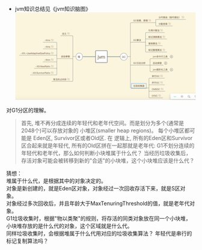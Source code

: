 
- jvm知识总结见《jvm知识脑图》
![img.png](img.png)

对G1分区的理解。
>首先, 堆不再分成连续的年轻代和老年代空间。而是划分为多个(通常是 2048个)可以存放对象的 小堆区(smaller heap regions)。
> 每个小堆区都可能是 Eden区, Survivor区或者Old区. 在 逻辑上, 所有的Eden区和Survivor区合起来就是年轻代, 
> 所有的Old区拼在一起那就是老年代:
G1不划分连续的年轻代和老年代，那么如何判断小块堆属于什么代？
当经历垃圾收集后，存活对象可能会被转移到新的"合适"的小块堆，这个小块堆应该是什么代？

猜想：
<br>堆属于什么代，是根据其中的对象决定的。
<br>对象是新创建的，就是Eden区对象，对象经过一次回收存活下来，就是S区对象。
<br>对象经过多次回收后，并且年龄大于MaxTenuringThreshold的值，就是老年代对象。
<br>G1垃圾收集时，根据"物以类聚"的规则，将存活的同类对象放在同一个小块堆，小块堆存放的是什么代的对象，这个区域就是什么代。
<br>同样垃圾收集时，会根据堆属于什么代用对应的垃圾收集算法？
年轻代是串行的标记复制算法吗？


